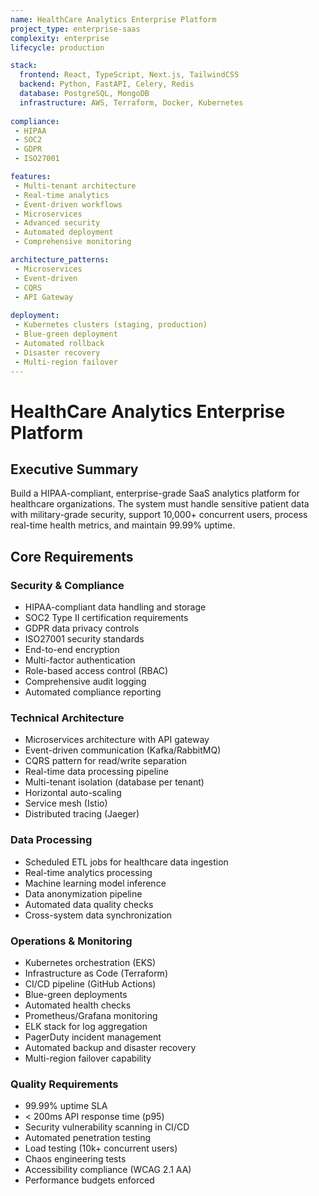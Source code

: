 ```yaml
---
name: HealthCare Analytics Enterprise Platform
project_type: enterprise-saas
complexity: enterprise
lifecycle: production

stack:
  frontend: React, TypeScript, Next.js, TailwindCSS
  backend: Python, FastAPI, Celery, Redis
  database: PostgreSQL, MongoDB
  infrastructure: AWS, Terraform, Docker, Kubernetes
  
compliance:
 - HIPAA
 - SOC2
 - GDPR
 - ISO27001

features:
 - Multi-tenant architecture
 - Real-time analytics
 - Event-driven workflows
 - Microservices
 - Advanced security
 - Automated deployment
 - Comprehensive monitoring

architecture_patterns:
 - Microservices
 - Event-driven
 - CQRS
 - API Gateway
  
deployment:
 - Kubernetes clusters (staging, production)
 - Blue-green deployment
 - Automated rollback
 - Disaster recovery
 - Multi-region failover
---
```


# HealthCare Analytics Enterprise Platform

## Executive Summary
Build a HIPAA-compliant, enterprise-grade SaaS analytics platform for healthcare organizations. 
The system must handle sensitive patient data with military-grade security, support 10,000+ 
concurrent users, process real-time health metrics, and maintain 99.99% uptime.

## Core Requirements

### Security & Compliance
- HIPAA-compliant data handling and storage
- SOC2 Type II certification requirements
- GDPR data privacy controls
- ISO27001 security standards
- End-to-end encryption
- Multi-factor authentication
- Role-based access control (RBAC)
- Comprehensive audit logging
- Automated compliance reporting

### Technical Architecture
- Microservices architecture with API gateway
- Event-driven communication (Kafka/RabbitMQ)
- CQRS pattern for read/write separation
- Real-time data processing pipeline
- Multi-tenant isolation (database per tenant)
- Horizontal auto-scaling
- Service mesh (Istio)
- Distributed tracing (Jaeger)

### Data Processing
- Scheduled ETL jobs for healthcare data ingestion
- Real-time analytics processing
- Machine learning model inference
- Data anonymization pipeline
- Automated data quality checks
- Cross-system data synchronization

### Operations & Monitoring
- Kubernetes orchestration (EKS)
- Infrastructure as Code (Terraform)
- CI/CD pipeline (GitHub Actions)
- Blue-green deployments
- Automated health checks
- Prometheus/Grafana monitoring
- ELK stack for log aggregation
- PagerDuty incident management
- Automated backup and disaster recovery
- Multi-region failover capability

### Quality Requirements
- 99.99% uptime SLA
- < 200ms API response time (p95)
- Security vulnerability scanning in CI/CD
- Automated penetration testing
- Load testing (10k+ concurrent users)
- Chaos engineering tests
- Accessibility compliance (WCAG 2.1 AA)
- Performance budgets enforced

